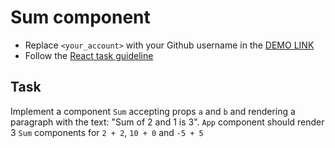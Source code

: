 # Sum component

- Replace `<your_account>` with your Github username in the [DEMO LINK](https://Namart.github.io/react_sum/)
- Follow the [React task guideline](https://github.com/mate-academy/react_task-guideline#react-tasks-guideline)

## Task

Implement a component `Sum` accepting props `a` and `b` and rendering a
paragraph with the text: "Sum of 2 and 1 is 3". `App` component should
render 3 `Sum` components for `2 + 2`, `10 + 0` and `-5 + 5`
